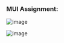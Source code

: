 ### MUI Assignment:

![image](https://user-images.githubusercontent.com/75678927/199773970-7b24e63e-62e1-4a65-b178-97b998078daf.png)


![image](https://user-images.githubusercontent.com/75678927/199774841-0531aa1c-4715-421e-8c66-1708da51b69a.png)

